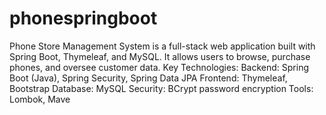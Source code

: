 # phonespringboot
Phone Store Management System is a full-stack web application built with Spring Boot, Thymeleaf, and MySQL. 
It allows users to browse, purchase phones, and oversee customer data. 
Key Technologies:
Backend: Spring Boot (Java), Spring Security, Spring Data JPA 
Frontend: Thymeleaf, Bootstrap
Database: MySQL Security: 
BCrypt password encryption Tools: Lombok, Mave
